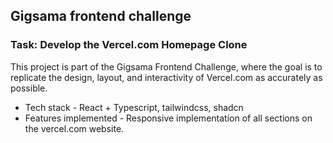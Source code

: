 ## Gigsama frontend challenge

### Task: Develop the Vercel.com Homepage Clone

This project is part of the Gigsama Frontend Challenge, where the goal is to replicate the design, layout, and interactivity of Vercel.com as accurately as possible.

- Tech stack - React + Typescript, tailwindcss, shadcn
- Features implemented - Responsive implementation of all sections on the vercel.com website.
